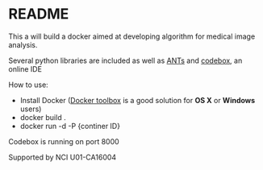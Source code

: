 # README


This a will build a docker aimed at developing algorithm for medical image analysis. 

Several python libraries are included as well as [ANTs](https://www.codebox.io) and  [codebox](https://www.codebox.io), an online IDE 

How to use:

- Install Docker ([Docker toolbox](https://www.docker.com/toolbox) is a good solution for **OS X** or **Windows** users)
- docker build . 
- docker run -d -P {continer ID}

Codebox is running on port 8000

Supported by NCI U01-CA16004